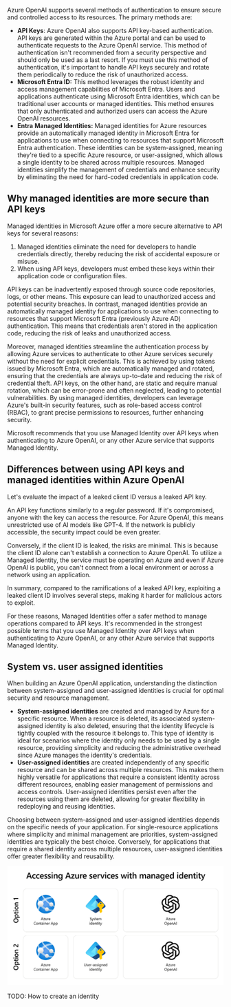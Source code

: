 Azure OpenAI supports several methods of authentication to ensure secure and controlled access to its resources. The primary methods are:

- **API Keys**: Azure OpenAI also supports API key-based authentication. API keys are generated within the Azure portal and can be used to authenticate requests to the Azure OpenAI service. This method of authentication isn't recommended from a security perspective and should only be used as a last resort. If you must use this method of authentication, it's important to handle API keys securely and rotate them periodically to reduce the risk of unauthorized access.
- **Microsoft Entra ID:** This method leverages the robust identity and access management capabilities of Microsoft Entra. Users and applications authenticate using Microsoft Entra identities, which can be traditional user accounts or managed identities. This method ensures that only authenticated and authorized users can access the Azure OpenAI resources.
- **Entra** **Managed Identities:** Managed identities for Azure resources provide an automatically managed identity in Microsoft Entra for applications to use when connecting to resources that support Microsoft Entra authentication. These identities can be system-assigned, meaning they're tied to a specific Azure resource, or user-assigned, which allows a single identity to be shared across multiple resources. Managed identities simplify the management of credentials and enhance security by eliminating the need for hard-coded credentials in application code.

## Why managed identities are more secure than API keys

Managed identities in Microsoft Azure offer a more secure alternative to API keys for several reasons: 

1. Managed identities eliminate the need for developers to handle credentials directly, thereby reducing the risk of accidental exposure or misuse. 
1. When using API keys, developers must embed these keys within their application code or configuration files.

API keys can be inadvertently exposed through source code repositories, logs, or other means. This exposure can lead to unauthorized access and potential security breaches. In contrast, managed identities provide an automatically managed identity for applications to use when connecting to resources that support Microsoft Entra (previously Azure AD) authentication. This means that credentials aren't stored in the application code, reducing the risk of leaks and unauthorized access.

Moreover, managed identities streamline the authentication process by allowing Azure services to authenticate to other Azure services securely without the need for explicit credentials. This is achieved by using tokens issued by Microsoft Entra, which are automatically managed and rotated, ensuring that the credentials are always up-to-date and reducing the risk of credential theft. API keys, on the other hand, are static and require manual rotation, which can be error-prone and often neglected, leading to potential vulnerabilities. By using managed identities, developers can leverage Azure's built-in security features, such as role-based access control (RBAC), to grant precise permissions to resources, further enhancing security. 

Microsoft recommends that you use Managed Identity over API keys when authenticating to Azure OpenAI, or any other Azure service that supports Managed Identity.

## Differences between using API keys and managed identities within Azure OpenAI

Let's evaluate the impact of a leaked client ID versus a leaked API key.

An API key functions similarly to a regular password. If it's compromised, anyone with the key can access the resource. For Azure OpenAI, this means unrestricted use of AI models like GPT-4. If the network is publicly accessible, the security impact could be even greater.

Conversely, if the client ID is leaked, the risks are minimal. This is because the client ID alone can't establish a connection to Azure OpenAI. To utilize a Managed Identity, the service must be operating on Azure and even if Azure OpenAI is public, you can't connect from a local environment or across a network using an application.

In summary, compared to the ramifications of a leaked API key, exploiting a leaked client ID involves several steps, making it harder for malicious actors to exploit. 

For these reasons, Managed Identities offer a safer method to manage operations compared to API keys. It's recommended in the strongest possible terms that you use Managed Identity over API keys when authenticating to Azure OpenAI, or any other Azure service that supports Managed Identity.

## System vs. user assigned identities

When building an Azure OpenAI application, understanding the distinction between system-assigned and user-assigned identities is crucial for optimal security and resource management.

- **System-assigned identities** are created and managed by Azure for a specific resource. When a resource is deleted, its associated system-assigned identity is also deleted, ensuring that the identity lifecycle is tightly coupled with the resource it belongs to. This type of identity is ideal for scenarios where the identity only needs to be used by a single resource, providing simplicity and reducing the administrative overhead since Azure manages the identity's credentials.
- **User-assigned identities** are created independently of any specific resource and can be shared across multiple resources. This makes them highly versatile for applications that require a consistent identity across different resources, enabling easier management of permissions and access controls. User-assigned identities persist even after the resources using them are deleted, allowing for greater flexibility in redeploying and reusing identities.

Choosing between system-assigned and user-assigned identities depends on the specific needs of your application. For single-resource applications where simplicity and minimal management are priorities, system-assigned identities are typically the best choice. Conversely, for applications that require a shared identity across multiple resources, user-assigned identities offer greater flexibility and reusability.

![Graphic showing diffferent managed identity options.](../media/managed-identity-options.png)

TODO: How to create an identity